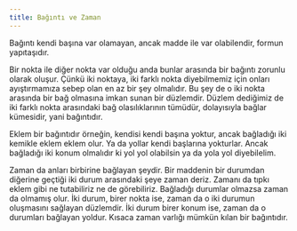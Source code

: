 ```yaml
---
title: Bağıntı ve Zaman
---
```


Bağıntı kendi başına var olamayan, ancak madde ile var olabilendir, formun
yapıtaşıdır.

Bir nokta ile diğer nokta var olduğu anda bunlar arasında bir bağıntı zorunlu
olarak oluşur. Çünkü iki noktaya, iki farklı nokta diyebilmemiz için onları
ayıştırmamıza sebep olan en az bir şey olmalıdır. Bu şey de o iki nokta
arasında bir bağ olmasına imkan sunan bir düzlemdir. Düzlem dediğimiz de iki
farklı nokta arasındaki bağ olasılıklarının tümüdür, dolayısıyla bağlar
kümesidir, yani bağıntıdır.

Eklem bir bağıntıdır örneğin, kendisi kendi başına yoktur, ancak bağladığı iki
kemikle eklem eklem olur. Ya da yollar kendi başlarına yokturlar. Ancak
bağladığı iki konum olmalıdır ki yol yol olabilsin ya da yola yol diyebilelim.

Zaman da anları birbirine bağlayan şeydir. Bir maddenin bir durumdan diğerine
geçtiği iki durum arasındaki şeye zaman deriz. Zamanı da tıpkı eklem gibi ne
tutabiliriz ne de görebiliriz. Bağladığı durumlar olmazsa zaman da olmamış
olur. İki durum, birer nokta ise, zaman da o iki durumun oluşmasını sağlayan
düzlemdir. İki durum birer konum ise, zaman da o durumları bağlayan yoldur.
Kısaca zaman varlığı mümkün kılan bir bağıntıdır.
